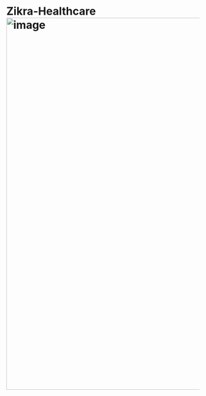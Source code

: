 # Zikra-Healthcare<img width="1060" height="971" alt="image" src="https://github.com/user-attachments/assets/d2ce8840-21f8-4a0e-968e-9afe23f5a669" />
